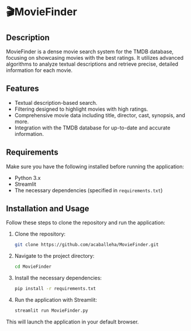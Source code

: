 # 🎬MovieFinder

## Description
MovieFinder is a dense movie search system for the TMDB database, focusing on showcasing movies with the best ratings. It utilizes advanced algorithms to analyze textual descriptions and retrieve precise, detailed information for each movie.

## Features
- Textual description-based search.
- Filtering designed to highlight movies with high ratings.
- Comprehensive movie data including title, director, cast, synopsis, and more.
- Integration with the TMDB database for up-to-date and accurate information.


## Requirements

Make sure you have the following installed before running the application:

- Python 3.x
- Streamlit
- The necessary dependencies (specified in `requirements.txt`)

## Installation and Usage

Follow these steps to clone the repository and run the application:

1. Clone the repository:
    ```bash
    git clone https://github.com/acaballeha/MovieFinder.git
    ```
2. Navigate to the project directory:
    ```bash
    cd MovieFinder
    ```
3. Install the necessary dependencies:
    ```bash
    pip install -r requirements.txt
    ```
4. Run the application with Streamlit:
    ```bash
    streamlit run MovieFinder.py
    ```

This will launch the application in your default browser.
